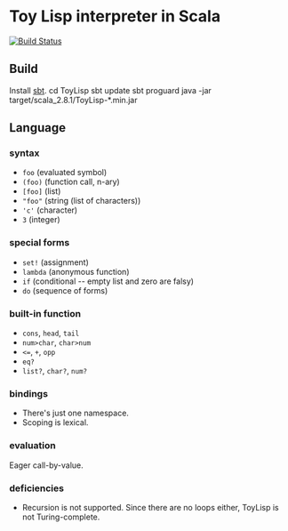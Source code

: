 # Toy Lisp interpreter in Scala #

[![Build Status](http://ci.yuvimasory.com/job/ToyLisp/badge/icon)](http://ci.yuvimasory.com/job/ToyLisp/)

## Build ##
Install [sbt](http://code.google.com/p/simple-build-tool/).
    cd ToyLisp
    sbt update
    sbt proguard
    java -jar target/scala_2.8.1/ToyLisp-*.min.jar

## Language ##
### syntax ###
- `foo`    (evaluated symbol)
- `(foo)`  (function call, n-ary)
- `[foo]`  (list)
- `"foo"`  (string (list of characters))
- `'c'`    (character)
- `3`      (integer)

### special forms ###
- `set!`   (assignment)
- `lambda` (anonymous function)
- `if`     (conditional -- empty list and zero are falsy)
- `do`     (sequence of forms)

### built-in function ###
- `cons`, `head`, `tail`
- `num>char`, `char>num`
- `<=`, `+`, `opp`
- `eq?`
- `list?`, `char?`, `num?`

### bindings ###
- There's just one namespace.
- Scoping is lexical.

### evaluation ###
Eager call-by-value.

### deficiencies ###
- Recursion is not supported. Since there are no loops either, ToyLisp is not Turing-complete.


